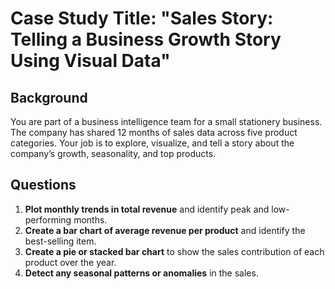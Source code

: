 # Case Study Title: "Sales Story: Telling a Business Growth Story Using Visual Data"

## Background
You are part of a business intelligence team for a small stationery business. The company has shared 12 months of sales data across five product categories. Your job is to explore, visualize, and tell a story about the company’s growth, seasonality, and top products.

## Questions 
1. **Plot monthly trends in total revenue** and identify peak and low-performing months.
2. **Create a bar chart of average revenue per product** and identify the best-selling item. 
3. **Create a pie or stacked bar chart** to show the sales contribution of each product over the year. 
4. **Detect any seasonal patterns or anomalies** in the sales. 
